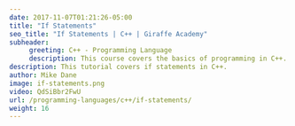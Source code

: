 ```yaml
---
date: 2017-11-07T01:21:26-05:00
title: "If Statements"
seo_title: "If Statements | C++ | Giraffe Academy"
subheader:
     greeting: C++ - Programming Language
     description: This course covers the basics of programming in C++. Work your way through the videos and we'll teach you everything you need to know to start your programming journey!
description: This tutorial covers if statements in C++.
author: Mike Dane
image: if-statements.png
video: QdSiBbr2FwU
url: /programming-languages/c++/if-statements/
weight: 16
---
```

